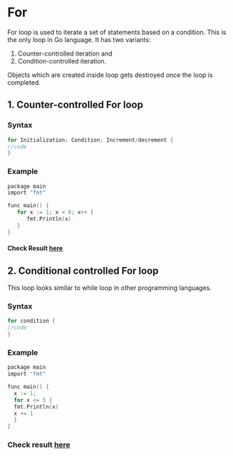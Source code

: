 # For

For loop is used to iterate a set of statements based on a condition. This is the only loop in Go language. It has two variants:

1. Counter-controlled iteration and
2. Condition-controlled iteration.

Objects which are created inside loop gets destroyed once the loop is completed.

## 1. Counter-controlled For loop

### Syntax

```c
for Initialization; Condition; Increment/decrement {  
//code  
} 
```
### Example

```c
package main
import "fmt"

func main() {
   for x := 1; x < 6; x++ {  
      fmt.Println(x)  
   }  
}
```

#### Check Result [here](https://onecompiler.com/go/3vpqmww3e)

## 2. Conditional controlled For loop

This loop looks similar to while loop in other programming languages.

### Syntax

```c
for condition {  
//code  
} 
```
### Example

```c
package main
import "fmt"

func main() {
  x := 1;
  for x <= 5 {
  fmt.Println(x)  
  x += 1 
  }
}
```
### Check result [here](https://onecompiler.com/go/3vpqn6j2c)
